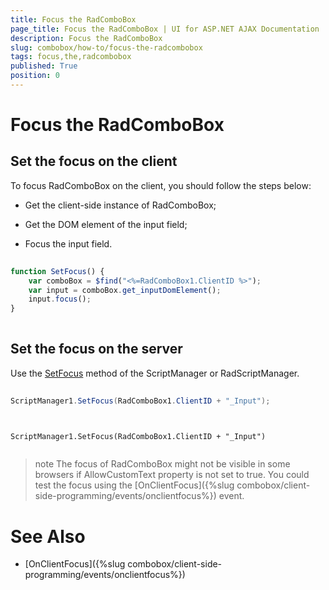 ```yaml
---
title: Focus the RadComboBox
page_title: Focus the RadComboBox | UI for ASP.NET AJAX Documentation
description: Focus the RadComboBox
slug: combobox/how-to/focus-the-radcombobox
tags: focus,the,radcombobox
published: True
position: 0
---
```


# Focus the RadComboBox



## Set the focus on the client

To focus RadComboBox on the client, you should follow the steps below:

* Get the client-side instance of RadComboBox;

* Get the DOM element of the input field;

* Focus the input field.

````JavaScript
	
function SetFocus() {
    var comboBox = $find("<%=RadComboBox1.ClientID %>");
    var input = comboBox.get_inputDomElement();
    input.focus();
}
	
````



## Set the focus on the server

Use the [SetFocus](http://msdn.microsoft.com/en-us/library/bb156188.aspx) method of the ScriptManager or RadScriptManager.



````C#
	     
ScriptManager1.SetFocus(RadComboBox1.ClientID + "_Input");
				
````
````VB.NET
	     
ScriptManager1.SetFocus(RadComboBox1.ClientID + "_Input")
				
````


>note The focus of RadComboBox might not be visible in some browsers if AllowCustomText property is not set to true. You could test the focus using the [OnClientFocus]({%slug combobox/client-side-programming/events/onclientfocus%}) event.
>


# See Also

 * [OnClientFocus]({%slug combobox/client-side-programming/events/onclientfocus%})
